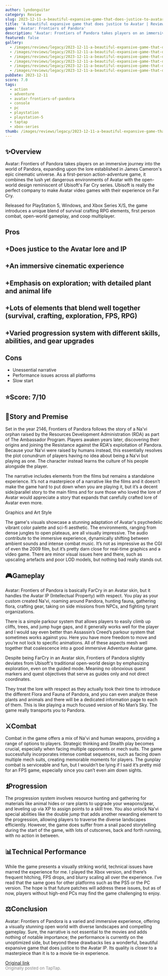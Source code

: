 ```yaml
---
author: lyndonguitar
category: Review
slug: 2023-12-11-a-beautiful-expansive-game-that-does-justice-to-avatar-review-avatar-frontiers-of-pand
title: 'A beautiful expansive game that does justice to Avatar | Review - Avatar: Frontiers of Pandora'
game: 'Avatar: Frontiers of Pandora'
description: "Avatar: Frontiers of Pandora takes players on an immersive journey into the world of Pandora, expanding upon the lore established in James Cameron's epic cinematic universe. As a first-person action-adventure game, it combines the lush yet dangerous environments of Avatar with the open-world design reminiscent of Ubisoft's Far Cry series. Ubisoft is really the perfect company to make Avatar video games  with their experience on Far Cry."
featured: false
gallery:
  - /images/reviews/legacy/2023-12-11-a-beautiful-expansive-game-that-does-justice-to-avatar--review---avatar-frontiers-of-pand-0.avif
  - /images/reviews/legacy/2023-12-11-a-beautiful-expansive-game-that-does-justice-to-avatar--review---avatar-frontiers-of-pand-1.avif
  - /images/reviews/legacy/2023-12-11-a-beautiful-expansive-game-that-does-justice-to-avatar--review---avatar-frontiers-of-pand-2.avif
  - /images/reviews/legacy/2023-12-11-a-beautiful-expansive-game-that-does-justice-to-avatar--review---avatar-frontiers-of-pand-3.avif
  - /images/reviews/legacy/2023-12-11-a-beautiful-expansive-game-that-does-justice-to-avatar--review---avatar-frontiers-of-pand-4.avif
  - /images/reviews/legacy/2023-12-11-a-beautiful-expansive-game-that-does-justice-to-avatar--review---avatar-frontiers-of-pand-5.avif
pubDate: 2023-12-11
score: 7.0
tags:
  - action
  - adventure
  - avatar-frontiers-of-pandora
  - console
  - pc
  - playstation
  - playstation-5
  - taptap
  - xbox-series
thumb: /images/reviews/legacy/2023-12-11-a-beautiful-expansive-game-that-does-justice-to-avatar--review---avatar-frontiers-of-pand-0.avif
---
```


## ✨Overview

Avatar: Frontiers of Pandora takes players on an immersive journey into the world of Pandora, expanding upon the lore established in James Cameron's epic cinematic universe. As a first-person action-adventure game, it combines the lush yet dangerous environments of Avatar with the open-world design reminiscent of Ubisoft's Far Cry series. Ubisoft is really the perfect company to make Avatar video games  with their experience on Far Cry.

Released for PlayStation 5, Windows, and Xbox Series X/S, the game introduces a unique blend of survival crafting RPG elements, first person combat, open-world gameplay, and coop multiplayer.




## Pros



## +Does justice to the Avatar lore and IP

## +An immersive cinematic experience

## +Emphasis on exploration; with detailed plant and animal life

## +Lots of elements that blend well together (survival, crafting, exploration, FPS, RPG)

## +Varied progression system with different skills, abilities, and gear upgrades




## Cons
- Unessential narrative
- Performance issues across all platforms
- Slow start



## ⭐️Score: 7/10


## 📖Story and Premise

Set in the year 2146, Frontiers of Pandora follows the story of a Na'vi orphan raised by the Resources Development Administration (RDA) as part of The Ambassador Program. Players awaken years later, discovering their origins and joining the Resistance against the RDA's exploitation of Pandora. Because your Na’vi were raised by humans instead, this essentially resolves the plot conundrum of players having no idea about being a Na’vi but playing as one. The character instead learns the culture of his people alongside the player.

The narrative includes elements from the films but remains a standalone experience. It’s not a masterpiece of a narrative like the films and it doesn’t make the game hard to put down when you are playing it, but it’s a decent side/parallel story to the main films and for sure those who loved the lore of Avatar would appreciate a story that expands that carefully crafted lore of Avatar even more.

Graphics and Art Style

The game's visuals showcase a stunning adaptation of Avatar's psychedelic vibrant color palette and sci-fi aesthetic. The environments, ranging from dense jungles to open plateaus, are all visually impressive. The audio contribute to the immersive experience, dynamically shifting between ambient sounds and intense combat music. It’s not as impressive as the CGI of even the 2009 film, but it’s pretty darn close for real-time graphics and a video game. There are minor visual issues here and there, such as upscaling artefacts and poor LOD models, but nothing bad really stands out.


## 🎮Gameplay

Avatar: Frontiers of Pandora is basically FarCry in an Avatar skin, but it handles the Avatar IP (Intellectual Property) with respect. You play as your custom created Na’vi, roaming around Pandora, hunting fauna, gathering flora, crafting gear, taking on side missions from NPCs, and fighting tyrant organizations.

There is a simple parkour system that allows players to easily climb up cliffs, trees, and jump huge gaps, and it generally works well for the player and I would say even better than Assassin’s Creed’s parkour system that sometimes works against you. Here you have more freedom to move and you’re not lock to specific animations. All of these aspects mesh well together that coalescence into a good immersive Adventure Avatar game.

Despite being FarCry in an Avatar skin, Frontiers of Pandora slightly deviates from Ubisoft's traditional open-world design by emphasizing exploration, even on the guided mode. Meaning no obnoxious quest markers and quest objectives that serve as guides only and not direct coordinates.

They treat the lore with respect as they actually took their time to introduce the different Flora and Fauna of Pandora, and you can even analyze these plants and animals and there will be a dedicated information page to each of them. This is like playing a much focused version of No Man’s Sky. The game really transports you to Pandora.


## ⚔️Combat

Combat in the game offers a mix of Na'vi and human weapons, providing a range of options to players. Strategic thinking and Stealth play becomes crucial, especially when facing multiple opponents or mech suits. The game successfully incorporates intense combat sequences, such as facing down multiple mech suits, creating memorable moments for players. The gunplay combat is serviceable and fun, but I wouldn’t be lying if I said it’s pretty mid for an FPS game, especially since you can’t even aim down sights.


## ⏫Progression

The progression system involves resource hunting and gathering for materials like animal hides or rare plants to upgrade your weapons/gear, and leveling up via XP to assign points to a skill tree. You also unlock Na’vi special abilities like the double jump that adds another rewarding element to the progression, allowing players to traverse the diverse landscapes efficiently. However, the game does suffer from a snail paced storytelling during the start of the game, with lots of cutscenes, back and forth running, with no action in between.


## 📊Technical Performance

While the game presents a visually striking world, technical issues have marred the experience for me. I played the Xbox version, and there’s frequent hitching, FPS drops, and blurry scaling all over the experience. I’ve read that the same goes for other platforms such as the PS5 or the PC version. The hope is that future patches will address these issues, but as of now, players without high-end PCs may find the game challenging to enjoy.


## ⚖️Conclusion

Avatar: Frontiers of Pandora is a varied and immersive experience, offering a visually stunning open world with diverse landscapes and compelling gameplay. Sure, the narrative is not essential to the movies and adds nothing of notable importance; the performance is currently on the unoptimized side, but beyond these drawbacks lies a wonderful, beautiful expansive game that does justice to the Avatar IP. Its quality is closer to a masterpiece than it is to a movie tie-in experience.

[Original link](https://www.taptap.io/post/6651025)<br><span style="font-size: 0.95em; color: #888;">Originally posted on TapTap.</span>